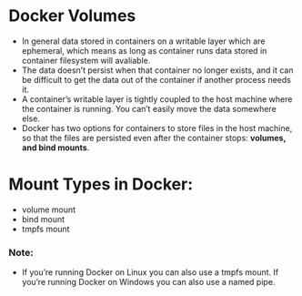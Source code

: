 # Docker Volumes
- In general data stored in containers on a writable layer which are ephemeral, which means as long as container runs data stored in container filesystem will avaliable.
- The data doesn’t persist when that container no longer exists, and it can be difficult to get the data out of the container if another process needs it.
- A container’s writable layer is tightly coupled to the host machine where the container is running. You can’t easily move the data somewhere else.
- Docker has two options for containers to store files in the host machine, so that the files are persisted even after the container stops: **volumes, and bind mounts**.

# Mount Types in Docker:
- volume mount
- bind mount
- tmpfs mount

### Note:
- If you’re running Docker on Linux you can also use a tmpfs mount. If you’re running Docker on Windows you can also use a named pipe.